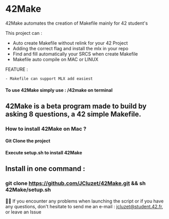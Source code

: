 # 42Make
42Make automates the creation of Makefile mainly for 42 student's

This project can :

  - Auto create Makefile without relink for your 42 Project
  - Adding the correct flag and install the mlx in your repo
  - Find and fill automatically your SRCS when create Makefile
  - Makefile auto compile on MAC or LINUX

FEATURE :

    - Makefile can support MLX add easiest


#### To use 42Make simply use : /42make on terminal

## 42Make is a beta program made to build by asking 8 questions, a 42 simple Makefile.

### How to install 42Make on Mac ?
#### Git Clone the project
#### Execute setup.sh to install 42Make

## Install in one command : 

### git clone https://github.com/JCluzet/42Make.git && sh 42Make/setup.sh

👋🏼 If you encounter any problems when launching the script or if you have any questions, don't hesitate to send me an e-mail : jcluzet@student.42.fr, or leave an Issue
